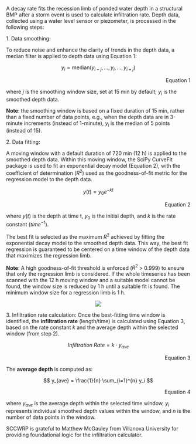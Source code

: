 A decay rate fits the recession limb of ponded water depth in a structural BMP after a storm event is used to calculate infiltration rate. Depth data, collected using a water level sensor or piezometer, is processed in the following steps:

1\. Data smoothing:

To reduce noise and enhance the clarity of trends in the depth data, a median filter is applied to depth data using Equation 1:

$$
y_i = \text{median}(y_{i-j}, \ldots, y_i, \ldots, y_{i+j})
$$

<div align="right"> 
Equation 1
</div>

where $j$ is the smoothing window size, set at 15 min by default; $y_i$ is the smoothed depth data. 

**Note**: the smoothing window is based on a fixed duration of 15 min, rather than a fixed number of data points, e.g., when the depth data are in 3-minute increments (instead of 1-minute), $y_i$ is the median of 5 points (instead of 15).

2\. Data fitting:

A moving window with a default duration of 720 min (12 h) is applied to the smoothed depth data. Within this moving window, the SciPy CurveFit package is used to fit an exponential decay model (Equation 2), with the coefficient of determination ($R^2$) used as the goodness-of-fit metric for the regression model to the depth data. 

$$
y(t) = y_0 e^{-kt}
$$

<div align="right"> 
Equation 2
</div>

where $y(t)$ is the depth at time t, $y_0$ is the initial depth, and $k$ is the rate constant ($time^{-1}$).

The best fit is selected as the maximum $R^2$ achieved by fitting the exponential decay model to the smoothed depth data. This way, the best fit regression is guaranteed to be centered on a time window of the depth data that maximizes the regression limb. 

**Note**: A high goodness-of-fit threshold is enforced ($R^2$ > 0.999) to ensure that only the regression limb is considered. If the whole timeseries has been scanned with the 12 h moving window and a suitable model cannot be found, the window size is reduced by 1 h until a suitable fit is found. The minimum window size for a regression limb is 1 h.


<p align="center">
  <img src="https://github.com/user-attachments/assets/86a6f365-ed3a-4f40-a553-d76a8a77e64b"
       style="max-width: 900px; max-height: 600px; height: auto; width: auto;">
</p>


3\. Infiltration rate calculation: 
Once the best-fitting time window is identified, the **infiltration rate** (length/time) is calculated using Equation 3, based on the rate constant $k$ and the average depth within the selected window (from step 2).

$$Infiltration \ Rate = k \cdot y_{ave}$$  			

<div align="right"> 
Equation 3
</div>

The **average depth** is computed as:

$$
y_{ave} = \frac{1}{n} \sum_{i=1}^{n} y_i
$$	

<div align="right"> 
Equation 4
</div>

where $y_{ave}$ is the average depth within the selected time window, $y_i$ represents individual smoothed depth values within the window, and $n$ is the number of data points in the window.

SCCWRP is grateful to Matthew McGauley from Villanova University for providing
foundational logic for the infiltration calculator.
